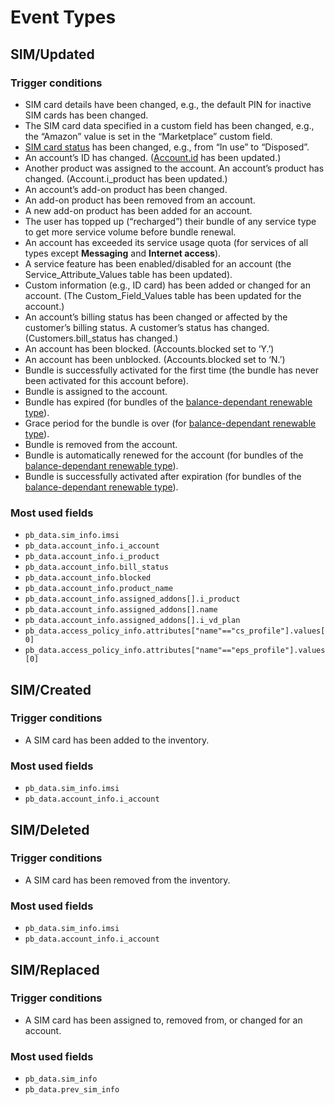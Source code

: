 # Event Types

## SIM/Updated

### Trigger conditions

- SIM card details have been changed, e.g., the default PIN for inactive SIM cards has been changed.
- The SIM card data specified in a custom field has been changed, e.g., the “Amazon” value is set in the “Marketplace” custom field.
- [SIM card status][sim-card-status] has been changed, e.g., from “In use” to “Disposed”.
- An account’s ID has changed. ([Account.id][account.id] has been updated.)
- Another product was assigned to the account. An account’s product has changed. (Account.i_product has been updated.)
- An account’s add-on product has been changed.
- An add-on product has been removed from an account.
- A new add-on product has been added for an account.
- The user has topped up (“recharged”) their bundle of any service type to get more service volume before bundle renewal.
- An account has exceeded its service usage quota (for services of all types except **Messaging** and **Internet access**).
- A service feature has been enabled/disabled for an account (the Service_Attribute_Values table has been updated).
- Custom information (e.g., ID card) has been added or changed for an account. (The Custom_Field_Values table has been updated for the account.)
- An account’s billing status has been changed or affected by the customer’s billing status. A customer’s status has changed. (Customers.bill_status has changed.)
- An account has been blocked. (Accounts.blocked set to ‘Y.’)
- An account has been unblocked. (Accounts.blocked set to ‘N.’)
- Bundle is successfully activated for the first time (the bundle has never been activated for this account before).
- Bundle is assigned to the account.
- Bundle has expired (for bundles of the [balance-dependant renewable type][bundles]).
- Grace period for the bundle is over (for [balance-dependant renewable type][bundles]).
- Bundle is removed from the account.
- Bundle is automatically renewed for the account (for bundles of the [balance-dependant renewable type][bundles]).
- Bundle is successfully activated after expiration (for bundles of the [balance-dependant renewable type][bundles]).

### Most used fields

- `pb_data.sim_info.imsi`
- `pb_data.account_info.i_account`
- `pb_data.account_info.i_product`
- `pb_data.account_info.bill_status`
- `pb_data.account_info.blocked`
- `pb_data.account_info.product_name`
- `pb_data.account_info.assigned_addons[].i_product`
- `pb_data.account_info.assigned_addons[].name`
- `pb_data.account_info.assigned_addons[].i_vd_plan`
- `pb_data.access_policy_info.attributes["name"=="cs_profile"].values[0]`
- `pb_data.access_policy_info.attributes["name"=="eps_profile"].values[0]`

## SIM/Created

### Trigger conditions

- A SIM card has been added to the inventory.

### Most used fields

- `pb_data.sim_info.imsi`
- `pb_data.account_info.i_account`

## SIM/Deleted

### Trigger conditions

- A SIM card has been removed from the inventory.

### Most used fields

- `pb_data.sim_info.imsi`
- `pb_data.account_info.i_account`

## SIM/Replaced

### Trigger conditions

- A SIM card has been assigned to, removed from, or changed for an account.

### Most used fields

- `pb_data.sim_info`
- `pb_data.prev_sim_info`

<!-- References -->

[sim-card-status]: https://docs.portaone.com/docs/mr122-sim-card-inventory?topic=comprehensive-details-and-group-operations-in-sim-card-inventory
[account.id]: http://Account.id
[bundles]: https://docs.portaone.com/docs/mr122-balance-dependent-renewable-bundles